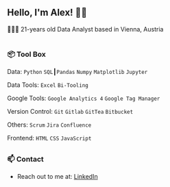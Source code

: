 ## Hello, I'm Alex! 👋🏻 

 👨🏻‍💻 21-years old Data Analyst based in Vienna, Austria  <br>

#

### 📦 Tool Box

Data: `Python` `SQL`┃`Pandas` `Numpy` `Matplotlib` `Jupyter`<br>

Data Tools: `Excel` `Bi-Tooling` <br>

Google Tools: `Google Analytics 4` `Google Tag Manager` <br>

Version Control: `Git` `Gitlab` `GitTea` `Bitbucket`<br>

Others: `Scrum` `Jira` `Confluence` <br>

Frontend: `HTML` `CSS` `JavaScript`

##



### 📫 Contact

 - Reach out to me at: [LinkedIn](https://www.linkedin.com/)

